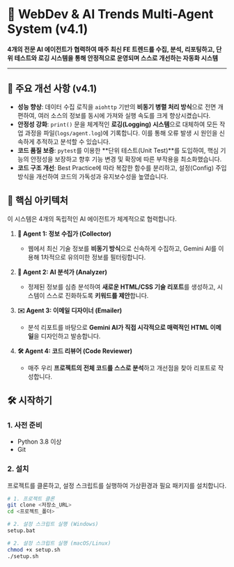 # 🚀 WebDev & AI Trends Multi-Agent System (v4.1)

**4개의 전문 AI 에이전트가 협력하여 매주 최신 FE 트렌드를 수집, 분석, 리포팅하고, 단위 테스트와 로깅 시스템을 통해 안정적으로 운영되며 스스로 개선하는 자동화 시스템**

---

## 🌟 주요 개선 사항 (v4.1)

* **성능 향상**: 데이터 수집 로직을 `aiohttp` 기반의 **비동기 병렬 처리 방식**으로 전면 개편하여, 여러 소스의 정보를 동시에 가져와 실행 속도를 크게 향상시켰습니다.
* **안정성 강화**: `print()` 문을 체계적인 **로깅(Logging) 시스템**으로 대체하여 모든 작업 과정을 파일(`logs/agent.log`)에 기록합니다. 이를 통해 오류 발생 시 원인을 신속하게 추적하고 분석할 수 있습니다.
* **코드 품질 보증**: `pytest`를 이용한 **단위 테스트(Unit Test)**를 도입하여, 핵심 기능의 안정성을 보장하고 향후 기능 변경 및 확장에 따른 부작용을 최소화했습니다.
* **코드 구조 개선**: Best Practice에 따라 복잡한 함수를 분리하고, 설정(Config) 주입 방식을 개선하여 코드의 가독성과 유지보수성을 높였습니다.

## 🤖 핵심 아키텍처

이 시스템은 4개의 독립적인 AI 에이전트가 체계적으로 협력합니다.

1.  **🤖 Agent 1: 정보 수집가 (Collector)**
    * 웹에서 최신 기술 정보를 **비동기 방식**으로 신속하게 수집하고, Gemini AI를 이용해 1차적으로 유의미한 정보를 필터링합니다.

2.  **🧠 Agent 2: AI 분석가 (Analyzer)**
    * 정제된 정보를 심층 분석하여 **새로운 HTML/CSS 기술 리포트**를 생성하고, 시스템이 스스로 진화하도록 **키워드를 제안**합니다.

3.  **✉️ Agent 3: 이메일 디자이너 (Emailer)**
    * 분석 리포트를 바탕으로 **Gemini AI가 직접 시각적으로 매력적인 HTML 이메일**을 디자인하고 발송합니다.

4.  **🛠️ Agent 4: 코드 리뷰어 (Code Reviewer)**
    * 매주 우리 **프로젝트의 전체 코드를 스스로 분석**하고 개선점을 찾아 리포트로 작성합니다.

## 🛠️ 시작하기

### 1. 사전 준비
* Python 3.8 이상
* Git

### 2. 설치
프로젝트를 클론하고, 설정 스크립트를 실행하여 가상환경과 필요 패키지를 설치합니다.

```bash
# 1. 프로젝트 클론
git clone <저장소_URL>
cd <프로젝트_폴더>

# 2. 설정 스크립트 실행 (Windows)
setup.bat

# 2. 설정 스크립트 실행 (macOS/Linux)
chmod +x setup.sh
./setup.sh